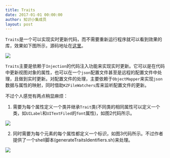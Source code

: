 ```yaml
---
title: Traits
date: 2017-01-01 00:00:00
author: 知识小集成员
layout: post
---
```



`Traits`是一个可以实现实时更新代码，而不需要重新运行程序就可以看到效果的库，效果如下图所示，源码地址在[这里](https://github.com/krzysztofzablocki/Traits)。

![](https://github.com/southpeak/iOS-tech-set/blob/master/images/2017/01/09-1-1.gif?raw=true)

`Traits`主要是依赖于`Injection`的代码注入功能来实现实时更新。它可以是在代码中更新视图对象的属性，也可以在一个`json`配置文件甚至是远程的配置文件中处理，且做到实时更新。对配置文件的处理，主要依赖于`ObjectMapper`来实现`json`数据与属性的映射，同时借助`KZFileWatchers`库来监听配置文件的更新。

不过个人感觉有两点稍显麻烦：

1. 需要为每个属性定义一个类并继承`Trait`类(不同类的相同属性可以定义一个类，如`UILabel`和`UITextFiled`的`font`属性)，如图2代码所示。

  ![](https://github.com/southpeak/iOS-tech-set/blob/master/images/2017/01/09-1-2.png?raw=true)

2. 同时需要为每个元素的每个属性都定义一个标识，如图3代码所示。不过作者提供了一个shell脚本(generateTraitsIdentifiers.sh)来处理。

  ![](https://github.com/southpeak/iOS-tech-set/blob/master/images/2017/01/09-1-3.png?raw=true)
